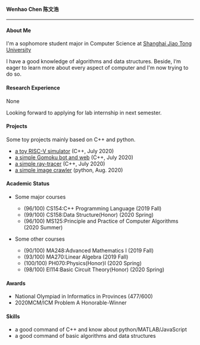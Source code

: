 #### Wenhao Chen 陈文浩

-----

#### About Me

I'm a sophomore student major in Computer Science at [Shanghai Jiao Tong University](http://www.sjtu.edu.cn/)

I have a good knowledge of algorithms and data structures. Beside, I‘m eager to learn more about every aspect of computer and I'm now trying to do so. 

#### Research Experience

None

Looking forward to applying for lab internship  in next semester.

#### Projects

Some toy projects mainly based on C++ and python.

- [a toy RISC-V simulator](https://github.com/CWHer/RISC-V_Simulator) (C++, July 2020)
- [a simple Gomoku bot and web](https://github.com/CWHer/Gomoku) (C++, July 2020)
- [a simple ray-tracer](https://github.com/CWHer/raytracer) (C++, July 2020)
- [a simple image crawler](https://github.com/CWHer/Pixiv_crawler) (python, Aug. 2020)

#### Academic Status

- Some major courses
  - (96/100) CS154:C++ Programming Language (2019 Fall)
  - (99/100) CS158:Data Structure(Honor) (2020 Spring)
  - (96/100) MS125:Principle and Practice of Computer Algorithms (2020 Summer)

- Some other courses
  - (90/100) MA248:Advanced Mathematics I (2019 Fall)
  - (93/100) MA270:Linear Algebra (2019 Fall)
  - (100/100) PH070:Physics(Honor)I (2020 Spring)
  - (98/100) EI114:Basic Circuit Theory(Honor) (2020 Spring)

#### Awards

- National Olympiad in Informatics in Provinces (477/600)
- 2020MCM/ICM Problem A Honorable-Winner

#### Skills

- a good command of C++ and know about python/MATLAB/JavaScript
- a good command of basic algorithms and data structures